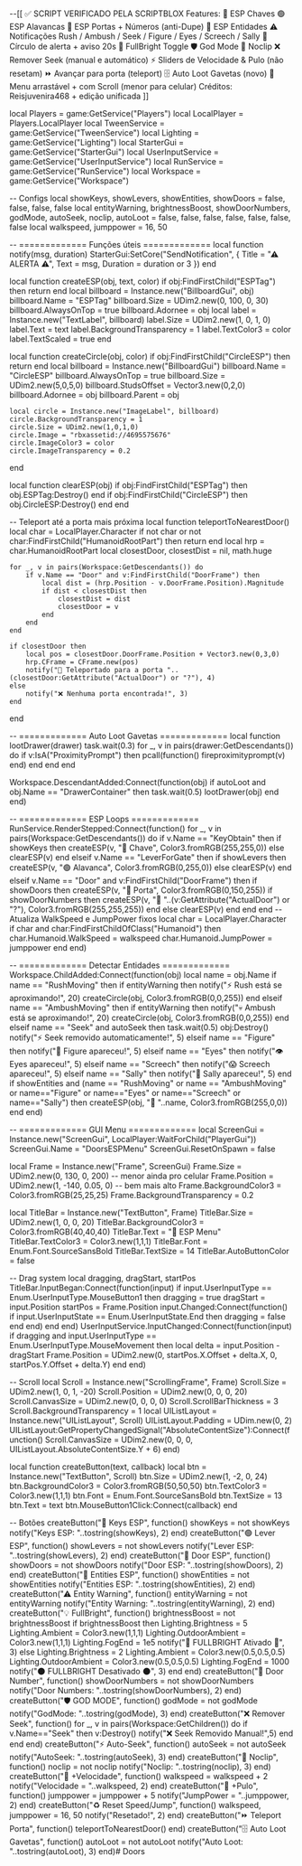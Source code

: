 --[[
   ✅ SCRIPT VERIFICADO PELA SCRIPTBLOX
   Features:
   🔑 ESP Chaves
   🟢 ESP Alavancas
   🚪 ESP Portas + Números (anti-Dupe)
   👻 ESP Entidades
   ⚠ Notificações Rush / Ambush / Seek / Figure / Eyes / Screech / Sally
   🔵 Círculo de alerta + aviso 20s
   🌟 FullBright Toggle
   🛡️ God Mode
   🧱 Noclip
   ❌ Remover Seek (manual e automático)
   ⚡ Sliders de Velocidade & Pulo (não resetam)
   ⏩ Avançar para porta (teleport)
   🗄️ Auto Loot Gavetas (novo)
   📜 Menu arrastável + com Scroll (menor para celular)
   Créditos: Reisjuvenira468 + edição unificada
]]

local Players = game:GetService("Players")
local LocalPlayer = Players.LocalPlayer
local TweenService = game:GetService("TweenService")
local Lighting = game:GetService("Lighting")
local StarterGui = game:GetService("StarterGui")
local UserInputService = game:GetService("UserInputService")
local RunService = game:GetService("RunService")
local Workspace = game:GetService("Workspace")

-- Configs
local showKeys, showLevers, showEntities, showDoors = false, false, false, false
local entityWarning, brightnessBoost, showDoorNumbers, godMode, autoSeek, noclip, autoLoot = false, false, false, false, false, false, false
local walkspeed, jumppower = 16, 50

-- ============= Funções úteis =============
local function notify(msg, duration)
    StarterGui:SetCore("SendNotification", {
        Title = "⚠ ALERTA ⚠",
        Text = msg,
        Duration = duration or 3
    })
end

local function createESP(obj, text, color)
    if obj:FindFirstChild("ESPTag") then return end
    local billboard = Instance.new("BillboardGui", obj)
    billboard.Name = "ESPTag"
    billboard.Size = UDim2.new(0, 100, 0, 30)
    billboard.AlwaysOnTop = true
    billboard.Adornee = obj
    local label = Instance.new("TextLabel", billboard)
    label.Size = UDim2.new(1, 0, 1, 0)
    label.Text = text
    label.BackgroundTransparency = 1
    label.TextColor3 = color
    label.TextScaled = true
end

local function createCircle(obj, color)
    if obj:FindFirstChild("CircleESP") then return end
    local billboard = Instance.new("BillboardGui")
    billboard.Name = "CircleESP"
    billboard.AlwaysOnTop = true
    billboard.Size = UDim2.new(5,0,5,0)
    billboard.StudsOffset = Vector3.new(0,2,0)
    billboard.Adornee = obj
    billboard.Parent = obj

    local circle = Instance.new("ImageLabel", billboard)
    circle.BackgroundTransparency = 1
    circle.Size = UDim2.new(1,0,1,0)
    circle.Image = "rbxassetid://4695575676"
    circle.ImageColor3 = color
    circle.ImageTransparency = 0.2
end

local function clearESP(obj)
    if obj:FindFirstChild("ESPTag") then obj.ESPTag:Destroy() end
    if obj:FindFirstChild("CircleESP") then obj.CircleESP:Destroy() end
end

-- Teleport até a porta mais próxima
local function teleportToNearestDoor()
    local char = LocalPlayer.Character
    if not char or not char:FindFirstChild("HumanoidRootPart") then return end
    local hrp = char.HumanoidRootPart
    local closestDoor, closestDist = nil, math.huge

    for _, v in pairs(Workspace:GetDescendants()) do
        if v.Name == "Door" and v:FindFirstChild("DoorFrame") then
            local dist = (hrp.Position - v.DoorFrame.Position).Magnitude
            if dist < closestDist then
                closestDist = dist
                closestDoor = v
            end
        end
    end

    if closestDoor then
        local pos = closestDoor.DoorFrame.Position + Vector3.new(0,3,0)
        hrp.CFrame = CFrame.new(pos)
        notify("🚪 Teleportado para a porta "..(closestDoor:GetAttribute("ActualDoor") or "?"), 4)
    else
        notify("❌ Nenhuma porta encontrada!", 3)
    end
end

-- ============= Auto Loot Gavetas =============
local function lootDrawer(drawer)
    task.wait(0.3)
    for _, v in pairs(drawer:GetDescendants()) do
        if v:IsA("ProximityPrompt") then
            pcall(function() fireproximityprompt(v) end)
        end
    end
end

Workspace.DescendantAdded:Connect(function(obj)
    if autoLoot and obj.Name == "DrawerContainer" then
        task.wait(0.5)
        lootDrawer(obj)
    end
end)

-- ============= ESP Loops =============
RunService.RenderStepped:Connect(function()
    for _, v in pairs(Workspace:GetDescendants()) do
        if v.Name == "KeyObtain" then
            if showKeys then createESP(v, "🔑 Chave", Color3.fromRGB(255,255,0)) else clearESP(v) end
        elseif v.Name == "LeverForGate" then
            if showLevers then createESP(v, "🟢 Alavanca", Color3.fromRGB(0,255,0)) else clearESP(v) end
        elseif v.Name == "Door" and v:FindFirstChild("DoorFrame") then
            if showDoors then
                createESP(v, "🚪 Porta", Color3.fromRGB(0,150,255))
                if showDoorNumbers then
                    createESP(v, "🚪 "..(v:GetAttribute("ActualDoor") or "?"), Color3.fromRGB(255,255,255))
                end
            else
                clearESP(v)
            end
        end
    end
    -- Atualiza WalkSpeed e JumpPower fixos
    local char = LocalPlayer.Character
    if char and char:FindFirstChildOfClass("Humanoid") then
        char.Humanoid.WalkSpeed = walkspeed
        char.Humanoid.JumpPower = jumppower
    end
end)

-- ============= Detectar Entidades =============
Workspace.ChildAdded:Connect(function(obj)
    local name = obj.Name
    if name == "RushMoving" then
        if entityWarning then
            notify("⚡ Rush está se aproximando!", 20)
            createCircle(obj, Color3.fromRGB(0,0,255))
        end
    elseif name == "AmbushMoving" then
        if entityWarning then
            notify("💀 Ambush está se aproximando!", 20)
            createCircle(obj, Color3.fromRGB(0,0,255))
        end
    elseif name == "Seek" and autoSeek then
        task.wait(0.5) obj:Destroy()
        notify("⚡ Seek removido automaticamente!", 5)
    elseif name == "Figure" then
        notify("📖 Figure apareceu!", 5)
    elseif name == "Eyes" then
        notify("👁️ Eyes apareceu!", 5)
    elseif name == "Screech" then
        notify("😱 Screech apareceu!", 5)
    elseif name == "Sally" then
        notify("👻 Sally apareceu!", 5)
    end
    if showEntities and (name == "RushMoving" or name == "AmbushMoving" or name=="Figure" or name=="Eyes" or name=="Screech" or name=="Sally") then
        createESP(obj, "👻 "..name, Color3.fromRGB(255,0,0))
    end
end)

-- ============= GUI Menu =============
local ScreenGui = Instance.new("ScreenGui", LocalPlayer:WaitForChild("PlayerGui"))
ScreenGui.Name = "DoorsESPMenu"
ScreenGui.ResetOnSpawn = false

local Frame = Instance.new("Frame", ScreenGui)
Frame.Size = UDim2.new(0, 130, 0, 200) -- menor ainda pro celular
Frame.Position = UDim2.new(1, -140, 0.05, 0) -- bem mais alto
Frame.BackgroundColor3 = Color3.fromRGB(25,25,25)
Frame.BackgroundTransparency = 0.2

local TitleBar = Instance.new("TextButton", Frame)
TitleBar.Size = UDim2.new(1, 0, 0, 20)
TitleBar.BackgroundColor3 = Color3.fromRGB(40,40,40)
TitleBar.Text = "📌 ESP Menu"
TitleBar.TextColor3 = Color3.new(1,1,1)
TitleBar.Font = Enum.Font.SourceSansBold
TitleBar.TextSize = 14
TitleBar.AutoButtonColor = false

-- Drag system
local dragging, dragStart, startPos
TitleBar.InputBegan:Connect(function(input)
    if input.UserInputType == Enum.UserInputType.MouseButton1 then
        dragging = true
        dragStart = input.Position
        startPos = Frame.Position
        input.Changed:Connect(function()
            if input.UserInputState == Enum.UserInputState.End then dragging = false end
        end)
    end
end)
UserInputService.InputChanged:Connect(function(input)
    if dragging and input.UserInputType == Enum.UserInputType.MouseMovement then
        local delta = input.Position - dragStart
        Frame.Position = UDim2.new(0, startPos.X.Offset + delta.X, 0, startPos.Y.Offset + delta.Y)
    end
end)

-- Scroll
local Scroll = Instance.new("ScrollingFrame", Frame)
Scroll.Size = UDim2.new(1, 0, 1, -20)
Scroll.Position = UDim2.new(0, 0, 0, 20)
Scroll.CanvasSize = UDim2.new(0, 0, 0, 0)
Scroll.ScrollBarThickness = 3
Scroll.BackgroundTransparency = 1
local UIListLayout = Instance.new("UIListLayout", Scroll)
UIListLayout.Padding = UDim.new(0, 2)
UIListLayout:GetPropertyChangedSignal("AbsoluteContentSize"):Connect(function()
    Scroll.CanvasSize = UDim2.new(0, 0, 0, UIListLayout.AbsoluteContentSize.Y + 6)
end)

local function createButton(text, callback)
    local btn = Instance.new("TextButton", Scroll)
    btn.Size = UDim2.new(1, -2, 0, 24)
    btn.BackgroundColor3 = Color3.fromRGB(50,50,50)
    btn.TextColor3 = Color3.new(1,1,1)
    btn.Font = Enum.Font.SourceSansBold
    btn.TextSize = 13
    btn.Text = text
    btn.MouseButton1Click:Connect(callback)
end

-- Botões
createButton("🔑 Keys ESP", function() showKeys = not showKeys notify("Keys ESP: "..tostring(showKeys), 2) end)
createButton("🟢 Lever ESP", function() showLevers = not showLevers notify("Lever ESP: "..tostring(showLevers), 2) end)
createButton("🚪 Door ESP", function() showDoors = not showDoors notify("Door ESP: "..tostring(showDoors), 2) end)
createButton("👻 Entities ESP", function() showEntities = not showEntities notify("Entities ESP: "..tostring(showEntities), 2) end)
createButton("⚠ Entity Warning", function() entityWarning = not entityWarning notify("Entity Warning: "..tostring(entityWarning), 2) end)
createButton("💡 FullBright", function()
    brightnessBoost = not brightnessBoost
    if brightnessBoost then
        Lighting.Brightness = 5 Lighting.Ambient = Color3.new(1,1,1)
        Lighting.OutdoorAmbient = Color3.new(1,1,1) Lighting.FogEnd = 1e5
        notify("🌟 FULLBRIGHT Ativado 🌟", 3)
    else
        Lighting.Brightness = 2 Lighting.Ambient = Color3.new(0.5,0.5,0.5)
        Lighting.OutdoorAmbient = Color3.new(0.5,0.5,0.5) Lighting.FogEnd = 1000
        notify("🌑 FULLBRIGHT Desativado 🌑", 3)
    end
end)
createButton("🔢 Door Number", function() showDoorNumbers = not showDoorNumbers notify("Door Numbers: "..tostring(showDoorNumbers), 2) end)
createButton("🛡️ GOD MODE", function() godMode = not godMode notify("GodMode: "..tostring(godMode), 3) end)
createButton("❌ Remover Seek", function()
    for _, v in pairs(Workspace:GetChildren()) do if v.Name=="Seek" then v:Destroy() notify("❌ Seek Removido Manual!",5) end end
end)
createButton("⚡ Auto-Seek", function() autoSeek = not autoSeek notify("AutoSeek: "..tostring(autoSeek), 3) end)
createButton("🧱 Noclip", function() noclip = not noclip notify("Noclip: "..tostring(noclip), 3) end)
createButton("🚶 +Velocidade", function() walkspeed = walkspeed + 2 notify("Velocidade = "..walkspeed, 2) end)
createButton("🐇 +Pulo", function() jumppower = jumppower + 5 notify("JumpPower = "..jumppower, 2) end)
createButton("♻ Reset Speed/Jump", function() walkspeed, jumppower = 16, 50 notify("Resetado!", 2) end)
createButton("⏩ Teleport Porta", function() teleportToNearestDoor() end)
createButton("🗄️ Auto Loot Gavetas", function() autoLoot = not autoLoot notify("Auto Loot: "..tostring(autoLoot), 3) end)# Doors
